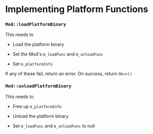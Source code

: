 # Implementing Platform Functions

### `Mod::loadPlatformBinary` 

This needs to

 * Load the platform binary

 * Set the Mod's `m_loadFunc` and `m_unloadFunc`

 * Set `m_platformInfo`

If any of these fail, return an error. On success, return `Ok<>()`

### `Mod::unloadPlatformBinary`

This needs to

 * Free up `m_platformInfo`

 * Unload the platform binary

 * Set `m_loadFunc` and `m_unloadFunc` to null
